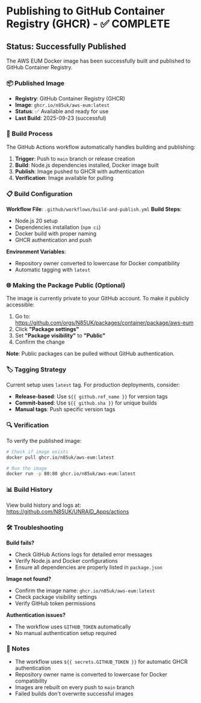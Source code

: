 # Publishing to GitHub Container Registry (GHCR) - ✅ COMPLETE

## Status: Successfully Published

The AWS EUM Docker image has been successfully built and published to GitHub Container Registry.

### 📦 Published Image
- **Registry**: GitHub Container Registry (GHCR)
- **Image**: `ghcr.io/n85uk/aws-eum:latest`
- **Status**: ✅ Available and ready for use
- **Last Build**: 2025-09-23 (successful)

### 🔄 Build Process

The GitHub Actions workflow automatically handles building and publishing:

1. **Trigger**: Push to `main` branch or release creation
2. **Build**: Node.js dependencies installed, Docker image built
3. **Publish**: Image pushed to GHCR with authentication
4. **Verification**: Image available for pulling

### 📋 Build Configuration

**Workflow File**: `.github/workflows/build-and-publish.yml`
**Build Steps**:
- Node.js 20 setup
- Dependencies installation (`npm ci`)
- Docker build with proper naming
- GHCR authentication and push

**Environment Variables**:
- Repository owner converted to lowercase for Docker compatibility
- Automatic tagging with `latest`

### 🌐 Making the Package Public (Optional)

The image is currently private to your GitHub account. To make it publicly accessible:

1. Go to: https://github.com/orgs/N85UK/packages/container/package/aws-eum
2. Click **"Package settings"**
3. Set **"Package visibility"** to **"Public"**
4. Confirm the change

**Note**: Public packages can be pulled without GitHub authentication.

### 🏷️ Tagging Strategy

Current setup uses `latest` tag. For production deployments, consider:

- **Release-based**: Use `${{ github.ref_name }}` for version tags
- **Commit-based**: Use `${{ github.sha }}` for unique builds
- **Manual tags**: Push specific version tags

### 🔍 Verification

To verify the published image:

```bash
# Check if image exists
docker pull ghcr.io/n85uk/aws-eum:latest

# Run the image
docker run -p 80:80 ghcr.io/n85uk/aws-eum:latest
```

### 📊 Build History

View build history and logs at:
https://github.com/N85UK/UNRAID_Apps/actions

### 🛠️ Troubleshooting

**Build fails?**
- Check GitHub Actions logs for detailed error messages
- Verify Node.js and Docker configurations
- Ensure all dependencies are properly listed in `package.json`

**Image not found?**
- Confirm the image name: `ghcr.io/n85uk/aws-eum:latest`
- Check package visibility settings
- Verify GitHub token permissions

**Authentication issues?**
- The workflow uses `GITHUB_TOKEN` automatically
- No manual authentication setup required

### 📝 Notes

- The workflow uses `${{ secrets.GITHUB_TOKEN }}` for automatic GHCR authentication
- Repository owner name is converted to lowercase for Docker compatibility
- Images are rebuilt on every push to `main` branch
- Failed builds don't overwrite successful images
